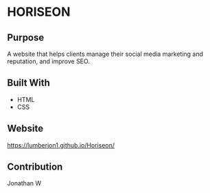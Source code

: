 # HORISEON

## Purpose
A website that helps clients manage their social media marketing and reputation, and improve SEO.

## Built With
* HTML 
* CSS

## Website
https://lumberjon1.github.io/Horiseon/

## Contribution
Jonathan W